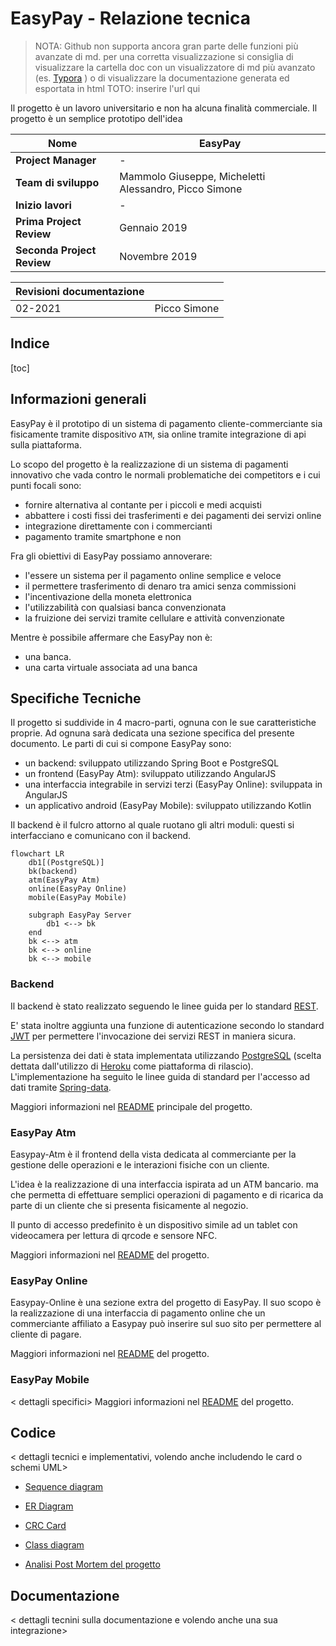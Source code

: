 # EasyPay - Relazione tecnica

> NOTA: Github non supporta ancora gran parte delle funzioni più avanzate di md. per una corretta visualizzazione si consiglia di visualizzare la cartella doc con un visualizzatore di md più avanzato (es. [Typora](https://typora.io/) ) o di visualizzare la documentazione generata ed esportata in html TOTO: inserire l'url qui

 Il progetto è un lavoro universitario e non ha alcuna finalità commerciale. Il progetto è un semplice prototipo dell'idea



| Nome                       | EasyPay                                               |
| -------------------------- | ----------------------------------------------------- |
| **Project Manager**        | -                                                     |
| **Team di sviluppo**       | Mammolo Giuseppe, Micheletti Alessandro, Picco Simone |
| **Inizio lavori**          | -                                                     |
| **Prima Project Review**   | Gennaio 2019                                          |
| **Seconda Project Review** | Novembre 2019                                         |

| Revisioni documentazione |              |
| ------------------------ | ------------ |
| 02-2021                  | Picco Simone |



## Indice

[toc]

## Informazioni generali

EasyPay è il prototipo di un sistema di pagamento cliente-commerciante sia fisicamente tramite dispositivo `ATM`, sia  online tramite integrazione di api sulla piattaforma.

Lo scopo  del progetto è la realizzazione di un sistema di pagamenti innovativo che vada contro le normali problematiche dei competitors e i cui punti focali sono:

- fornire alternativa al contante per i piccoli e medi acquisti
- abbattere i costi fissi dei trasferimenti e dei pagamenti dei servizi online
- integrazione direttamente con i commercianti
- pagamento tramite smartphone e non



Fra gli obiettivi di EasyPay possiamo annoverare:

- l'essere un sistema per il pagamento online semplice e veloce
- il permettere trasferimento di denaro tra amici senza commissioni
- l'incentivazione della moneta elettronica
- l'utilizzabilità con qualsiasi banca convenzionata
- la fruizione dei servizi tramite cellulare e attività convenzionate

Mentre è possibile affermare che EasyPay non è:

- una banca.
- una carta virtuale associata ad una banca



## Specifiche Tecniche

Il progetto si suddivide in 4 macro-parti, ognuna con le sue caratteristiche proprie. Ad ognuna sarà dedicata una sezione specifica del presente documento. Le parti di cui si compone EasyPay sono:

- un backend: sviluppato utilizzando Spring Boot e PostgreSQL
- un frontend (EasyPay Atm): sviluppato utilizzando AngularJS
- una interfaccia integrabile in servizi terzi (EasyPay Online): sviluppata in AngularJS
- un applicativo android (EasyPay Mobile): sviluppato utilizzando Kotlin

Il backend è il fulcro attorno al quale ruotano gli altri moduli: questi si interfacciano e comunicano con il backend.

```mermaid
flowchart LR
	db1[(PostgreSQL)]
	bk(backend)
	atm(EasyPay Atm)
	online(EasyPay Online)
	mobile(EasyPay Mobile)
	
	subgraph EasyPay Server
		db1 <--> bk
	end
	bk <--> atm
	bk <--> online
	bk <--> mobile
```



### Backend

Il backend è stato realizzato seguendo le linee guida per lo standard [REST](https://spring.io/guides/tutorials/rest/).

E' stata inoltre aggiunta una funzione di autenticazione secondo lo standard [JWT](https://jwt.io/introduction) per permettere l'invocazione dei servizi REST in maniera sicura.

La persistenza dei dati è stata implementata utilizzando [PostgreSQL](https://www.postgresql.org/) (scelta dettata dall'utilizzo di [Heroku](https://dashboard.heroku.com/) come piattaforma di rilascio). L'implementazione ha seguito le linee guida di standard per l'accesso ad dati tramite [Spring-data](https://spring.io/projects/spring-data).

Maggiori informazioni nel [README](https://github.com/Seniorsimo/EasyPay/)  principale del progetto.

### EasyPay Atm

Easypay-Atm è il frontend della vista dedicata al commerciante per la gestione delle operazioni e le interazioni fisiche con un cliente.

L'idea è la realizzazione di una interfaccia ispirata ad un ATM bancario. ma che permetta di effettuare semplici operazioni di pagamento e di ricarica da parte di un cliente che si presenta fisicamente al negozio.

Il punto di accesso predefinito è un dispositivo simile ad un tablet con videocamera per lettura di qrcode e sensore NFC. 

Maggiori informazioni nel [README](https://github.com/gmammolo/Easypay-atm)  del progetto.

### EasyPay Online

Easypay-Online è una sezione extra del progetto di EasyPay. Il suo scopo è la realizzazione di una interfaccia di pagamento online che un commerciante affiliato a Easypay può inserire sul suo sito per permettere al cliente di pagare.

Maggiori informazioni nel [README](https://github.com/gmammolo/EasyPay-online)  del progetto.

### EasyPay Mobile

< dettagli specifici>
Maggiori informazioni nel [README](https://github.com/MichelettiAlessandro/EasyPay_Mobile)  del progetto.



## Codice

< dettagli tecnici e implementativi, volendo anche includendo le card o schemi UML>

- [Sequence diagram](/doc/Sequence%20Diagram.md)

- [ER Diagram](/doc/ER%20Diagram.md)

- [CRC Card](/doc/CRC%20Card.md)

- [Class diagram](/doc/Class%20Diagram.md)

- [Analisi Post Mortem del progetto](/doc/Analisi%20Post%20Mortem.md)

  

## Documentazione

< dettagli tecnini sulla documentazione e volendo anche una sua integrazione>